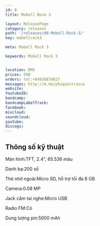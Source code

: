 ```yaml
---
id: 8
title: Mobell Rock 3

layout: ReleasePage
category: releases
path: '/releases/08-Mobell-Rock-3/'
key: mobellrock3

meta: Mobell Rock 3

keywords: Mobell Rock 3


location: DMX
prices: 590
orders: tel:+84938878827
messages: http://m.me/phuquoctrasua
website: 
YoutubeID: 
bandcamp: 
bandcampLabelTrack: 
facebook: 
mixcloud: 
soundcloud: 
youtube: 
discogs: 
---
```



## Thông số kỹ thuật


Màn hình:TFT, 2.4", 65.536 màu

Danh bạ:200 số

Thẻ nhớ ngoài:Micro SD, hỗ trợ tối đa 8 GB

Camera:0.08 MP

Jack cắm tai nghe:Micro USB

Radio FM:Có

Dung lượng pin:5000 mAh